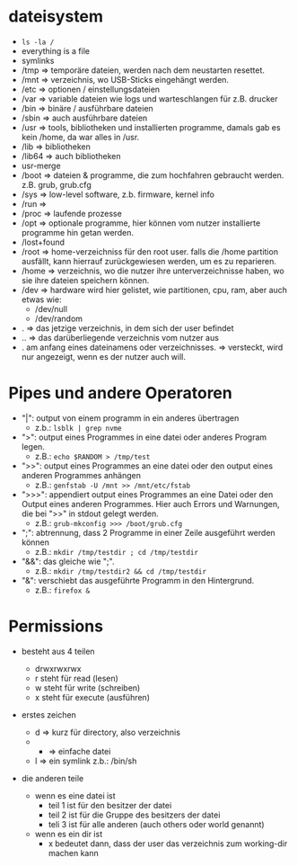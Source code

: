  # dateisystem
* `ls -la /`
* everything is a file
* symlinks
* /tmp => temporäre dateien, werden nach dem neustarten resettet.
* /mnt => verzeichnis, wo USB-Sticks eingehängt werden.
* /etc => optionen / einstellungsdateien
* /var => variable dateien wie logs und warteschlangen für z.B. drucker 
* /bin => binäre / ausführbare dateien
* /sbin => auch ausführbare dateien
* /usr => tools, bibliotheken und installierten programme, damals gab es kein /home, da war alles in /usr.
* /lib => bibliotheken
* /lib64 => auch bibliotheken
* usr-merge
* /boot => dateien & programme, die zum hochfahren gebraucht werden. z.B. grub, grub.cfg
* /sys => low-level software, z.b. firmware, kernel info
* /run => 
* /proc => laufende prozesse
* /opt => optionale programme, hier können vom nutzer installierte programme hin getan werden.
* /lost+found
* /root => home-verzeichniss für den root user. falls die /home partition ausfällt, kann hierrauf zurückgewiesen werden, um es zu reparieren.
* /home => verzeichnis, wo die nutzer ihre unterverzeichnisse haben, wo sie ihre dateien speichern können.
* /dev => hardware wird hier gelistet, wie partitionen, cpu, ram, aber auch etwas wie:
  * /dev/null
  * /dev/random
* . => das jetzige verzeichnis, in dem sich der user befindet
* .. => das darüberliegende verzeichnis vom nutzer aus
* . am anfang eines dateinamens oder verzeichnisses. => versteckt, wird nur angezeigt, wenn es der nutzer auch will.

# Pipes und andere Operatoren
* "|": output von einem programm in ein anderes übertragen
    * z.b.: `lsblk | grep nvme`
* ">": output eines Programmes in eine datei oder anderes Program legen.
    * z.B.: `echo $RANDOM > /tmp/test` 
* ">>": output eines Programmes an eine datei oder den output eines anderen Programmes anhängen
    * z.B.: `genfstab -U /mnt >> /mnt/etc/fstab`
* ">>>": appendiert output eines Programmes an eine Datei oder den Output eines anderen Programmes. Hier auch Errors und Warnungen, die bei ">>" in stdout gelegt werden.
    * z.B.: `grub-mkconfig >>> /boot/grub.cfg`
* ";": abtrennung, dass 2 Programme in einer Zeile ausgeführt werden können
    * z.B.: `mkdir /tmp/testdir ; cd /tmp/testdir`
* "&&": das gleiche wie ";".
    * z.B.: `mkdir /tmp/testdir2 && cd /tmp/testdir`
* "&": verschiebt das ausgeführte Programm in den Hintergrund.
  * z.B.: `firefox &`
    
# Permissions

* besteht aus 4 teilen
    * drwxrwxrwx
    * r steht für read (lesen)
    * w steht für write (schreiben)
    * x steht für execute (ausführen)

* erstes zeichen
    * d => kurz für directory, also verzeichnis  
    * - => einfache datei
    * l => ein symlink z.b.: /bin/sh
        
* die anderen teile
    * wenn es eine datei ist
        * teil 1 ist für den besitzer der datei
        * teil 2 ist für die Gruppe des besitzers der datei
        * teli 3 ist für alle anderen (auch others oder world genannt)
    * wenn es ein dir ist
        * x bedeutet dann, dass der user das verzeichnis zum working-dir machen kann
